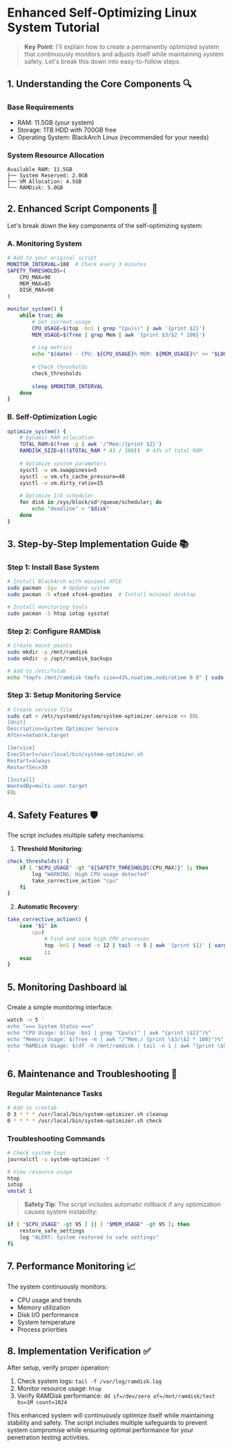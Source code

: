 # Enhanced Self-Optimizing Linux System Tutorial

> **Key Point**: I'll explain how to create a permanently optimized system that continuously monitors and adjusts itself while maintaining system safety. Let's break this down into easy-to-follow steps.

## 1. Understanding the Core Components 🔍

### Base Requirements
- RAM: 11.5GB (your system)
- Storage: 1TB HDD with 700GB free
- Operating System: BlackArch Linux (recommended for your needs)

### System Resource Allocation
```
Available RAM: 11.5GB
├── System Reserved: 2.0GB
├── VM Allocation: 4.5GB
└── RAMDisk: 5.0GB
```

## 2. Enhanced Script Components 📝

Let's break down the key components of the self-optimizing system:

### A. Monitoring System
```bash
# Add to your original script
MONITOR_INTERVAL=180  # Check every 3 minutes
SAFETY_THRESHOLDS=(
    CPU_MAX=90
    MEM_MAX=85
    DISK_MAX=90
)

monitor_system() {
    while true; do
        # Get current usage
        CPU_USAGE=$(top -bn1 | grep "Cpu(s)" | awk '{print $2}')
        MEM_USAGE=$(free | grep Mem | awk '{print $3/$2 * 100}')
        
        # Log metrics
        echo "$(date) - CPU: ${CPU_USAGE}% MEM: ${MEM_USAGE}%" >> "$LOG_FILE"
        
        # Check thresholds
        check_thresholds
        
        sleep $MONITOR_INTERVAL
    done
}
```

### B. Self-Optimization Logic
```bash
optimize_system() {
    # Dynamic RAM allocation
    TOTAL_RAM=$(free -g | awk '/^Mem:/{print $2}')
    RAMDISK_SIZE=$(($TOTAL_RAM * 43 / 100))  # 43% of total RAM
    
    # Optimize system parameters
    sysctl -w vm.swappiness=5
    sysctl -w vm.vfs_cache_pressure=40
    sysctl -w vm.dirty_ratio=15
    
    # Optimize I/O scheduler
    for disk in /sys/block/sd*/queue/scheduler; do
        echo "deadline" > "$disk"
    done
}
```

## 3. Step-by-Step Implementation Guide 📚

### Step 1: Install Base System
```bash
# Install BlackArch with minimal XFCE
sudo pacman -Syu  # Update system
sudo pacman -S xfce4 xfce4-goodies  # Install minimal desktop

# Install monitoring tools
sudo pacman -S htop iotop sysstat
```

### Step 2: Configure RAMDisk
```bash
# Create mount points
sudo mkdir -p /mnt/ramdisk
sudo mkdir -p /opt/ramdisk_backups

# Add to /etc/fstab
echo "tmpfs /mnt/ramdisk tmpfs size=43%,noatime,nodiratime 0 0" | sudo tee -a /etc/fstab
```

### Step 3: Setup Monitoring Service
```bash
# Create service file
sudo cat > /etc/systemd/system/system-optimizer.service << EOL
[Unit]
Description=System Optimizer Service
After=network.target

[Service]
ExecStart=/usr/local/bin/system-optimizer.sh
Restart=always
RestartSec=30

[Install]
WantedBy=multi-user.target
EOL
```

## 4. Safety Features 🛡️

The script includes multiple safety mechanisms:

1. **Threshold Monitoring**:
```bash
check_thresholds() {
    if [ "$CPU_USAGE" -gt "${SAFETY_THRESHOLDS[CPU_MAX]}" ]; then
        log "WARNING: High CPU usage detected"
        take_corrective_action "cpu"
    fi
}
```

2. **Automatic Recovery**:
```bash
take_corrective_action() {
    case "$1" in
        cpu)
            # Find and nice high CPU processes
            top -bn1 | head -n 12 | tail -n 5 | awk '{print $1}' | xargs -I {} renice +10 {}
            ;;
    esac
}
```

## 5. Monitoring Dashboard 📊

Create a simple monitoring interface:
```bash
watch -n 5 '
echo "=== System Status ==="
echo "CPU Usage: $(top -bn1 | grep "Cpu(s)" | awk "{print \$2}")%"
echo "Memory Usage: $(free -m | awk "/^Mem:/ {print \$3/\$2 * 100}")%"
echo "RAMDisk Usage: $(df -h /mnt/ramdisk | tail -n 1 | awk "{print \$5}")"
'
```

## 6. Maintenance and Troubleshooting 🔧

### Regular Maintenance Tasks
```bash
# Add to crontab
0 3 * * * /usr/local/bin/system-optimizer.sh cleanup
0 * * * * /usr/local/bin/system-optimizer.sh check
```

### Troubleshooting Commands
```bash
# Check system logs
journalctl -u system-optimizer -f

# View resource usage
htop
iotop
vmstat 1
```

> **Safety Tip**: The script includes automatic rollback if any optimization causes system instability:
```bash
if [ "$CPU_USAGE" -gt 95 ] || [ "$MEM_USAGE" -gt 95 ]; then
    restore_safe_settings
    log "ALERT: System restored to safe settings"
fi
```

## 7. Performance Monitoring 📈

The system continuously monitors:
- CPU usage and trends
- Memory utilization
- Disk I/O performance
- System temperature
- Process priorities

## 8. Implementation Verification ✅

After setup, verify proper operation:
1. Check system logs: `tail -f /var/log/ramdisk.log`
2. Monitor resource usage: `htop`
3. Verify RAMDisk performance: `dd if=/dev/zero of=/mnt/ramdisk/test bs=1M count=1024`

This enhanced system will continuously optimize itself while maintaining stability and safety.
The script includes multiple safeguards to prevent system compromise while ensuring optimal performance for your penetration testing activities.
